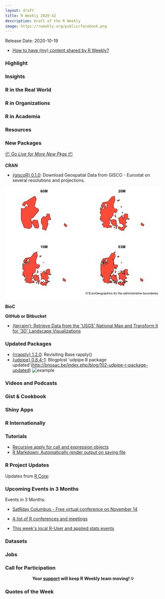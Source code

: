 ```yaml
---
layout: draft
title: R Weekly 2020-42
description: Draft of the R Weekly
image: https://rweekly.org/public/facebook.png
---
```


Release Date: 2020-10-19

+ [How to have (my) content shared by R Weekly?](https://github.com/rweekly/rweekly.org#how-to-have-my-content-shared-by-r-weekly)


###  Highlight



### Insights



### R in the Real World



###  R in Organizations



###  R in Academia



###  Resources



###  New Packages

<p class="added-hostname"><a href="https://rweekly.org/live" target="_blank" class="externalLink">📦 <i>Go Live for More New Pkgs</i> 📦</a></p>

**CRAN**

+ [{giscoR} 0.1.0](https://cran.r-project.org/package=giscoR): Download Geospatial Data from GISCO - Eurostat on several resolutions and projections.

![{giscoR} 0.1.0](https://raw.githubusercontent.com/dieghernan/giscoR/master/man/figures/README-example-1.png)

**BioC**



**GitHub or Bitbucket**
+ [{terrainr}: Retrieve Data from the 'USGS' National Map and Transform it for '3D' Landscape Visualizations](https://mikemahoney218.github.io/terrainr/)


### Updated Packages

+ [{rrapply} 1.2.0](https://cran.r-project.org/package=rrapply): Revisiting Base rapply()
+ [{udpipe} 0.8.4-1](https://cran.r-project.org/package=udpipe): Blogplost 'udpipe R package updated'(http://bnosac.be/index.php/blog/102-udpipe-r-package-updated)
![example](https://pbs.twimg.com/media/EkO_FRTVkAga7UU?format=jpg&name=large)


###  Videos and Podcasts



### Gist & Cookbook



### Shiny Apps



### R Internationally



###  Tutorials

+ [Recursive apply for call and expression objects](https://jorischau.github.io/rrapply/articles/articles/3-calls-and-expressions.html)
+ [R Markdown: Automatically render output on saving file](https://blog.achintyarao.in/post/r-markdown-automatically-render-output/)

<!--<div class="post-more-begin></div><div class="post-more-end"></div>-->

###  R Project Updates

Updates from [R Core](http://developer.r-project.org/blosxom.cgi/R-devel/NEWS):


###  Upcoming Events in 3 Months

Events in 3 Months:

+ [SatRday Columbus - Free virtual conference on November 14](https://columbus2020.satrdays.org/)

+ [A list of R conferences and meetings](https://jumpingrivers.github.io/meetingsR/events.html)

+ [This week's local R-User and applied stats events](https://community.rstudio.com/c/irl)


### Datasets

### Jobs




###  Call for Participation


<p class="hide-support added-hostname support-rweekly" style="text-align: center;font-weight: bold;">Your <a class="non-visited externalLink" href="https://www.patreon.com/rweekly" onclick="pas(this)">support</a> will keep R Weekly team moving! 💡</p>

###  Quotes of the Week

